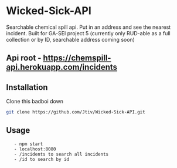 # Wicked-Sick-API
Searchable chemical spill api. Put in an address and see the nearest incident. Built for GA-SEI project 5
(currently only RUD-able as a full collection or by ID, searchable address coming soon)
## Api root - https://chemspill-api.herokuapp.com/incidents

## Installation

Clone this badboi down

```bash
git clone https://github.com/Jtiv/Wicked-Sick-API.git
```

## Usage

```
   - npm start
   - localhost:8080
   - /incidents to search all incidents
   - /id to search by id
```


